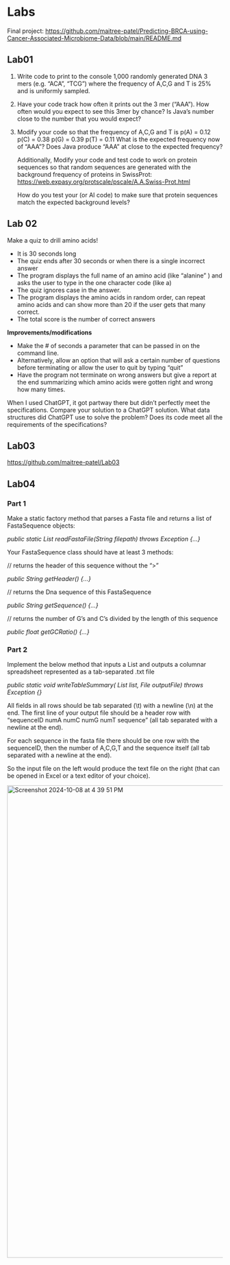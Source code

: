 # Labs
Final project: https://github.com/maitree-patel/Predicting-BRCA-using-Cancer-Associated-Microbiome-Data/blob/main/README.md
## Lab01
1. Write code to print to the console 1,000 randomly generated DNA 3 mers (e.g. “ACA”, “TCG”) where the frequency of A,C,G and T is 25% and is uniformly sampled.
2. Have your code track how often it prints out the 3 mer (“AAA”). How often would you expect to see this 3mer by chance?  Is Java’s number close to the number that you would expect?
3. Modify your code so that the frequency of A,C,G and T is
   p(A) = 0.12
   p(C) = 0.38
   p(G) = 0.39
   p(T) = 0.11
   What is the expected frequency now of “AAA”?  Does Java produce “AAA” at close to the expected frequency?
   
   Additionally, Modify your code and test code to work on protein sequences so that random sequences are generated with the background frequency of proteins in SwissProt: https://web.expasy.org/protscale/pscale/A.A.Swiss-Prot.html
   
   How do you test your (or AI code) to make sure that protein sequences match the expected background levels?

## Lab 02
Make a quiz to drill amino acids!
- It is 30 seconds long
- The quiz ends after 30 seconds or when there is a single incorrect answer
- The program displays the full name of an amino acid (like “alanine” ) and asks the user to type in the one character code (like a)
- The quiz ignores case in the answer.
- The program displays the amino acids in random order, can repeat amino acids and can show more than 20 if the user gets that many correct.
- The total score is the number of correct answers

**Improvements/modifications**
- Make the # of seconds a parameter that can be passed in on the command line.
- Alternatively, allow an option that will ask a certain number of questions before terminating or allow the user to quit by typing “quit”
- Have the program not terminate on wrong answers but give a report at the end
summarizing which amino acids were gotten right and wrong how many times.

When I used ChatGPT, it got partway there but didn’t perfectly meet the specifications.
Compare your solution to a ChatGPT solution.  What data structures did ChatGPT use 
to solve the problem?  Does its code meet all the requirements of the specifications?

## Lab03
https://github.com/maitree-patel/Lab03 

## Lab04
### Part 1
Make a static factory method that parses a Fasta file and returns a list 
of FastaSequence objects:

*public static List<FastaSequence> readFastaFile(String filepath) throws Exception {…}*

Your FastaSequence class should have at least 3 methods:

// returns the header of this sequence without the “>”
 
*public String getHeader() {…}*

// returns the Dna sequence of this FastaSequence
 
*public String getSequence() {…}*
	
// returns the number of G’s and C’s divided by the length of this sequence
	
*public float getGCRatio() {…}*

### Part 2
Implement the below method that inputs a List<FastaSequence> and outputs a columnar spreadsheet represented as a tab-separated .txt file

*public static void writeTableSummary( List<FastaSequence> list, File outputFile) throws Exception {}*

All fields in all rows should be tab separated (\t) with a newline (\n) at the end. The first line of your output file should be a header row with “sequenceID numA numC numG numT sequence” (all tab separated with a newline at the end).

For each sequence in the fasta file there should be one row with the sequenceID, then the number of A,C,G,T and the sequence itself (all tab separated with a newline at the end).

So the input file on the left would produce the text file on the right (that can be opened in Excel or a text editor of your choice).

<img width="1103" alt="Screenshot 2024-10-08 at 4 39 51 PM" src="https://github.com/user-attachments/assets/09e79505-87ab-459f-a536-eeabc2eb0c25">




   

